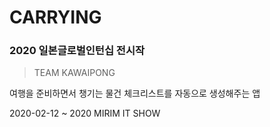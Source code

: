 # CARRYING
### 2020 일본글로벌인턴십 전시작
> TEAM KAWAIPONG  

여행을 준비하면서 챙기는 물건 체크리스트를 자동으로 생성해주는 앱








2020-02-12 ~ 2020 MIRIM IT SHOW
